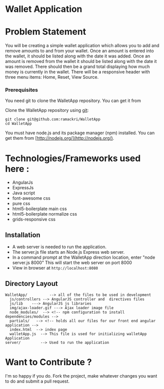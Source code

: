 Wallet Application
===================

Problem Statement
=================
You will be creating a simple wallet application which allows you to add and remove amounts to
and from your wallet. Once an amount is entered into the wallet, it should be listed along with the
date it was added. Once an amount is removed from the wallet it should be listed along with the
date it was removed. There should then be a grand total displaying how much money is currently
in the wallet. There will be a responsive header with three menu items: Home, Reset, View
Source.


### Prerequisites

You need git to clone the WalletApp repository. You can get it from

Clone the WalletApp repository using [git](http://git-scm.com/):

```
git clone git@github.com:ramackri/WalletApp
cd WalletApp
```
You must have node.js and its package manager (npm) installed. You can get them from [http://nodejs.org/](http://nodejs.org/).



Technologies/Frameworks used here :
=================================

- AngularJs
- ExpressJs
- Java script
- font-awesome css
- pure css
- html5-boilerplate main css
- html5-boilerplate normalize css
- grids-responsive css


## Installation

- A web server is needed to run the application.  
- The server.js file starts an Node.js Express web server.
-  In a command prompt at the WalletApp direction location, enter "node server.js 8000"  This will start the web server on port 8000
-  View in browser at `http://localhost:8080`


## Directory Layout


    WalletApp/          --> all of the files to be used in development
      js/controllers --> AngularJS controller and  directives files
	  js/lib    ---> AngularJS js libraries 
	  img/ajax-loader.gif ---> Ajax loader image file
	  node_modules/  --> <!-- npm configuration to install dependencies/modules -->
      partials/   --> <!-- holds all our files for our front end angular application -->
      index.html  --> index page
	  walletApp.js  --> This file is used for initializing walletApp Application 
    server/         --> Used to run the application


Want to Contribute ?
=====================

I'm so happy if you do. Fork the project, make whatever changes you want to do and submit a pull request. 
